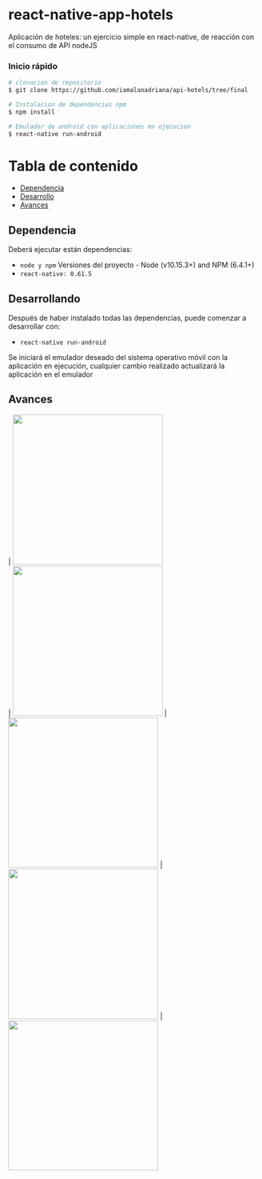 # react-native-app-hotels

Aplicación de hoteles: un ejercicio simple en react-native, de reacción con el consumo de API nodeJS

### Inicio rápido

```bash
# clonacion de repositorio
$ git clone https://github.com/iamalanadriana/api-hotels/tree/final

# Instalacion de dependencias npm
$ npm install

# Emulador de android con aplicaciones en ejecucion
$ react-native run-android
```

# Tabla de contenido

* [Dependencia](#dependencia)
* [Desarrollo](#desarollo)
* [Avances](#avances)

 ## Dependencia
 
Deberá ejecutar están dependencias:

* `node y npm`
Versiones del proyecto - Node (v10.15.3+) and NPM (6.4.1+)
 * `react-native: 0.61.5`

## Desarrollando
Después de haber instalado todas las dependencias, puede comenzar a desarrollar con:

* `react-native run-android`

Se iniciará el emulador deseado del sistema operativo móvil con la aplicación en ejecución, cualquier cambio realizado actualizará la aplicación en el emulador

## Avances

| <img src="./src/assets/img1.jpg" width="300"> <br />
| <img src="./src/assets/img2.jpg" width="300">  | <img src="./src/assets/img3.jpg" width="300"> | <img src="./src/assets/img4.jpg" width="300"> | <img src="./src/assets/img5.jpg" width="300">
